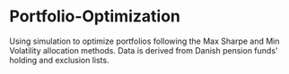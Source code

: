 # Portfolio-Optimization
Using simulation to optimize portfolios following the Max Sharpe and Min Volatility allocation methods. Data is derived from Danish pension funds' holding and exclusion lists.
